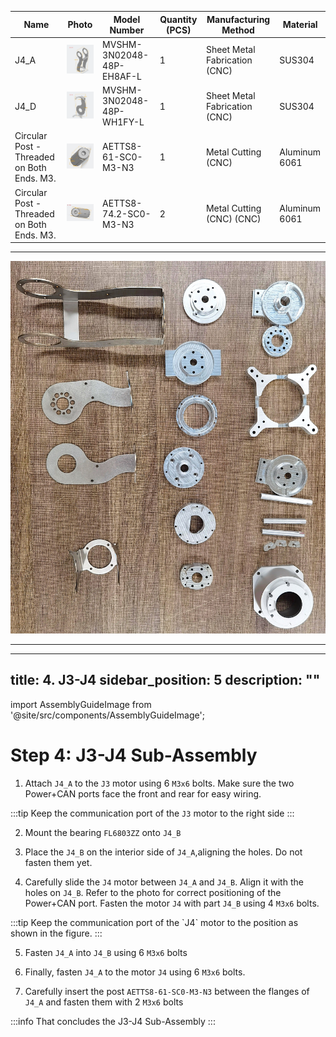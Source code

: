 
| Name  | Photo  |  Model Number  |Quantity (PCS) | Manufacturing Method | Material | 
| -------  | -------  |  -------  |------- | ------- | ------- |
| J4_A  | <img src="images/J4_A.webp" width="200">|  MVSHM-3N02048-48P-EH8AF-L  | 1 | Sheet Metal Fabrication (CNC) | SUS304 |
| J4_D  | <img src="images/J4_D.webp" width="200">  | MVSHM-3N02048-48P-WH1FY-L   | 1 | Sheet Metal Fabrication (CNC) | SUS304 |
| Circular Post - Threaded on Both Ends. M3.  | <img src="images/AETTS8-61-SC0-M3-N3.jpeg" width="200">|  AETTS8-61-SC0-M3-N3  | 1 | Metal Cutting (CNC) | Aluminum 6061 |
| Circular Post - Threaded on Both Ends. M3.  | <img src="images/AETTS8-74.2-SC0-M3-N3.jpeg" width="200">  | AETTS8-74.2-SC0-M3-N3   | 2 | Metal Cutting (CNC) (CNC) | Aluminum 6061 |

___

 <img src="images/all_manuf_parts_low.jpeg" width="1000"> 

____

---
title: 4. J3-J4
sidebar_position: 5
description: ""
---

import AssemblyGuideImage from '@site/src/components/AssemblyGuideImage';

# Step 4: J3-J4 Sub-Assembly

1. Attach `J4_A` to the `J3` motor using 6 `M3x6` bolts. Make sure the two Power+CAN ports face the front and rear for easy wiring.
<AssemblyGuideImage src="j3-j4/step1.png" alt="step1" width="30%" />

:::tip
Keep the communication port of the `J3` motor to the right side
<AssemblyGuideImage src="j3-j4/step1-tip.png" alt="step1 tip" width="50%" />
:::

2. Mount the bearing `FL6803ZZ` onto `J4_B`
<AssemblyGuideImage src="j3-j4/step2.png" alt="step2" width="40%" />

3. Place the `J4_B` on the interior side of `J4_A`,aligning the holes. Do not fasten them yet.
<AssemblyGuideImage src="j3-j4/step3.png" alt="step3" width="40%" />

4. Carefully slide the `J4` motor between `J4_A` and `J4_B`. Align it with the holes on `J4_B`. Refer to the photo for correct positioning of the Power+CAN port. Fasten the motor `J4` with part `J4_B` using 4 `M3x6` bolts.
<AssemblyGuideImage src="j3-j4/step4.png" alt="step4" width="40%" />
:::tip
Keep the communication port of the `J4` motor to the position as shown in the figure.
<AssemblyGuideImage src="j3-j4/step4-tip.png" alt="step4 tip" width="50%" />
:::

5. Fasten `J4_A` into `J4_B` using 6 `M3x6` bolts
<AssemblyGuideImage src="j3-j4/step5.png" alt="step5" width="40%" />

6. Finally, fasten `J4_A` to the motor `J4` using 6 `M3x6` bolts.
<AssemblyGuideImage src="j3-j4/step6.png" alt="step6" width="40%" />

7. Carefully insert the post `AETTS8-61-SC0-M3-N3` between the flanges of `J4_A` and fasten them with 2 `M3x6` bolts
<AssemblyGuideImage src="j3-j4/step7.png" alt="step7" width="40%" />

:::info
That concludes the J3-J4 Sub-Assembly
<AssemblyGuideImage src="j3-j4/conclusion.png" alt="conclusion" width="40%" />
:::
